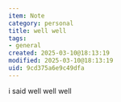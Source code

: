 ```yaml
---
item: Note
category: personal
title: well well
tags:
- general
created: 2025-03-10@18:13:19
modified: 2025-03-10@18:13:19
uid: 9cd375a6e9c49dfa
---
```


i said well well well